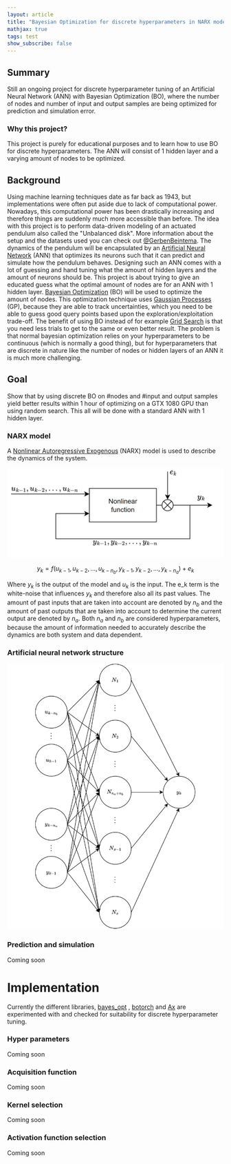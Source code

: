 ```yaml
---
layout: article
title: "Bayesian Optimization for discrete hyperparameters in NARX model "
mathjax: true
tags: test
show_subscribe: false
---
```



## Summary
Still an ongoing project for discrete hyperparameter tuning of an Artificial Neural Network (ANN) with Bayesian Optimization (BO), where the number of nodes and number of input and output samples are being optimized for prediction and simulation error. 


### Why this project?
This project is purely for educational purposes and to learn how to use BO for discrete hyperparameters. The ANN will consist of 1 hidden layer and a varying amount of nodes to be optimized.

<!-- ## Personal objective
During my study I did the subject "Machine Learning for systems and control" which involved many different Machine Learning techniques like Gaussian processes, Artificial Neural networks, Reinforcement learning techniques like Q-learning and Actor-Critic based method all inside one large group project. During the group assignment I mainly focussed on Gaussian processes and Actor-critic reinforcement learning. For that reason I would like to continue learning more about the implementations of Deep Neural Networks and the benefits of using Bayesian optimization for hyperparameter tuning. -->

## Background
Using machine learning techniques date as far back as 1943, but implementations were often put aside due to lack of computational power. Nowadays, this computational power has been drastically increasing and therefore things are suddenly much more accessible than before. The idea with this project is to perform data-driven modeling of an actuated pendulum also called the "Unbalanced disk". More information about the setup and the datasets used you can check out [@GerbenBeintema](https://github.com/GerbenBeintema/gym-unbalanced-disk). The dynamics of the pendulum will be encapsulated by an [Artificial Neural Network](https://en.wikipedia.org/wiki/Artificial_neural_network) (ANN) that optimizes its neurons such that it can predict and simulate how the pendulum behaves. Designing such an ANN comes with a lot of guessing and hand tuning what the amount of hidden layers and the amount of neurons should be. This project is about trying to give an educated guess what the optimal amount of nodes are for an ANN with 1 hidden layer. [Bayesian Optimization](https://en.wikipedia.org/wiki/Bayesian_optimization#:~:text=Bayesian%20optimization%20is%20a%20sequential,expensive%2Dto%2Devaluate%20functions.) (BO) will be used to optimize the amount of nodes. This optimization technique uses [Gaussian Processes](https://en.wikipedia.org/wiki/Gaussian_process) (GP), because they are able to track uncertainties, which you need to be able to guess good query points based upon the exploration/exploitation trade-off. The benefit of using BO instead of for example [Grid Search](https://en.wikipedia.org/wiki/Hyperparameter_optimization) is that you need less trials to get to the same or even better result. The problem is that normal bayesian optimization relies on your hyperparameters to be continuous (which is normally a good thing), but for hyperparameters that are discrete in nature like the number of nodes or hidden layers of an ANN it is much more challenging.

## Goal 
Show that by using discrete BO on #nodes and #input and output samples yield better results within 1 hour of optimizing on a GTX 1080 GPU than using random search. This all will be done with a standard ANN with 1 hidden layer.


<!-- ### First principle modeling
$$
\begin{aligned}
\dot{\theta}(t) &=\omega(t) \\
\dot{\omega}(t) &=-\frac{M g l}{J} \sin (\theta(t))-\frac{1}{\tau} \omega(t)+\frac{K_{m}}{\tau} u(t)
\end{aligned}
$$ -->

### NARX model
A [Nonlinear Autoregressive Exogenous](https://en.wikipedia.org/wiki/Nonlinear_autoregressive_exogenous_model#:~:text=In%20time%20series%20modeling%2C%20a,of%20the%20same%20series%3B%20and) (NARX) model is used to describe the dynamics of the system. 



   
![NARX_model](/assets/images/bayes-opt-discrete/narx_jpg.jpg)


$$y_k = f(u_{k-1},u_{k-2},...,u_{k-n_b},y_{k-1},y_{k-2},...,y_{k-n_a}) + e_k$$

Where $y_k$ is the output of the model and $u_k$ is the input. The e_k term is the white-noise that influences $y_k$ and therefore also all its past values. The amount of past inputs that are taken into account are denoted by $n_b$ and the amount of past outputs that are taken into account to determine the current output are denoted by $n_a$. Both $n_a$ and $n_b$ are considered hyperparameters, because the amount of information needed to accurately describe the dynamics are both system and data dependent.  
### Artificial neural network structure

![NARX_model](/assets/images/bayes-opt-discrete/ann_struct.jpg)

### Prediction and simulation
Coming soon

# Implementation
Currently the different libraries, [bayes_opt](https://github.com/wind-m05/BayesianOptimization) , [botorch](https://botorch.org/) and [Ax](https://ax.dev/) are experimented with and checked for suitability for discrete hyperparameter tuning.

### Hyper parameters
Coming soon
### Acquisition function
Coming soon
### Kernel selection
Coming soon
### Activation function selection
Coming soon

